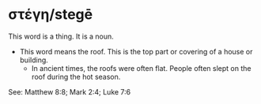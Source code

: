 # στέγη/stegē
This word is a thing. It is a noun.

* This word means the roof. This is the top part or covering of a house or building.
    * In ancient times, the roofs were often flat. People often slept on the roof during the hot season.

See:  Matthew 8:8; Mark 2:4; Luke 7:6
